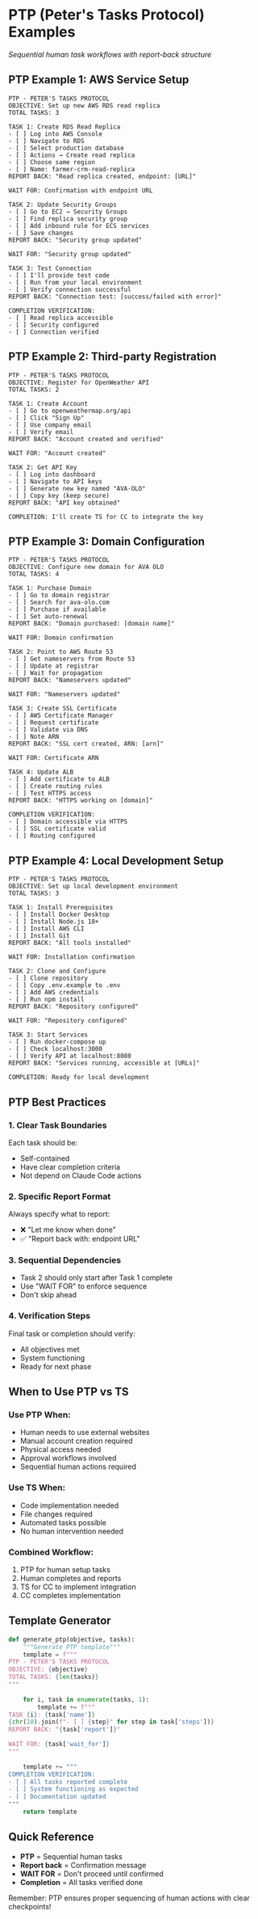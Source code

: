 # PTP (Peter's Tasks Protocol) Examples
*Sequential human task workflows with report-back structure*

## PTP Example 1: AWS Service Setup

```
PTP - PETER'S TASKS PROTOCOL
OBJECTIVE: Set up new AWS RDS read replica
TOTAL TASKS: 3

TASK 1: Create RDS Read Replica
- [ ] Log into AWS Console
- [ ] Navigate to RDS
- [ ] Select production database
- [ ] Actions → Create read replica
- [ ] Choose same region
- [ ] Name: farmer-crm-read-replica
REPORT BACK: "Read replica created, endpoint: [URL]"

WAIT FOR: Confirmation with endpoint URL

TASK 2: Update Security Groups
- [ ] Go to EC2 → Security Groups
- [ ] Find replica security group
- [ ] Add inbound rule for ECS services
- [ ] Save changes
REPORT BACK: "Security group updated"

WAIT FOR: "Security group updated"

TASK 3: Test Connection
- [ ] I'll provide test code
- [ ] Run from your local environment
- [ ] Verify connection successful
REPORT BACK: "Connection test: [success/failed with error]"

COMPLETION VERIFICATION:
- [ ] Read replica accessible
- [ ] Security configured
- [ ] Connection verified
```

## PTP Example 2: Third-party Registration

```
PTP - PETER'S TASKS PROTOCOL  
OBJECTIVE: Register for OpenWeather API
TOTAL TASKS: 2

TASK 1: Create Account
- [ ] Go to openweathermap.org/api
- [ ] Click "Sign Up"
- [ ] Use company email
- [ ] Verify email
REPORT BACK: "Account created and verified"

WAIT FOR: "Account created"

TASK 2: Get API Key
- [ ] Log into dashboard
- [ ] Navigate to API keys
- [ ] Generate new key named "AVA-OLO"
- [ ] Copy key (keep secure)
REPORT BACK: "API key obtained"

COMPLETION: I'll create TS for CC to integrate the key
```

## PTP Example 3: Domain Configuration

```
PTP - PETER'S TASKS PROTOCOL
OBJECTIVE: Configure new domain for AVA OLO
TOTAL TASKS: 4

TASK 1: Purchase Domain
- [ ] Go to domain registrar
- [ ] Search for ava-olo.com
- [ ] Purchase if available
- [ ] Set auto-renewal
REPORT BACK: "Domain purchased: [domain name]"

WAIT FOR: Domain confirmation

TASK 2: Point to AWS Route 53
- [ ] Get nameservers from Route 53
- [ ] Update at registrar
- [ ] Wait for propagation
REPORT BACK: "Nameservers updated"

WAIT FOR: "Nameservers updated"

TASK 3: Create SSL Certificate
- [ ] AWS Certificate Manager
- [ ] Request certificate
- [ ] Validate via DNS
- [ ] Note ARN
REPORT BACK: "SSL cert created, ARN: [arn]"

WAIT FOR: Certificate ARN

TASK 4: Update ALB
- [ ] Add certificate to ALB
- [ ] Create routing rules
- [ ] Test HTTPS access
REPORT BACK: "HTTPS working on [domain]"

COMPLETION VERIFICATION:
- [ ] Domain accessible via HTTPS
- [ ] SSL certificate valid
- [ ] Routing configured
```

## PTP Example 4: Local Development Setup

```
PTP - PETER'S TASKS PROTOCOL
OBJECTIVE: Set up local development environment
TOTAL TASKS: 3

TASK 1: Install Prerequisites
- [ ] Install Docker Desktop
- [ ] Install Node.js 18+
- [ ] Install AWS CLI
- [ ] Install Git
REPORT BACK: "All tools installed"

WAIT FOR: Installation confirmation

TASK 2: Clone and Configure
- [ ] Clone repository
- [ ] Copy .env.example to .env
- [ ] Add AWS credentials
- [ ] Run npm install
REPORT BACK: "Repository configured"

WAIT FOR: "Repository configured"

TASK 3: Start Services
- [ ] Run docker-compose up
- [ ] Check localhost:3000
- [ ] Verify API at localhost:8080
REPORT BACK: "Services running, accessible at [URLs]"

COMPLETION: Ready for local development
```

## PTP Best Practices

### 1. Clear Task Boundaries
Each task should be:
- Self-contained
- Have clear completion criteria
- Not depend on Claude Code actions

### 2. Specific Report Format
Always specify what to report:
- ❌ "Let me know when done"
- ✅ "Report back with: endpoint URL"

### 3. Sequential Dependencies
- Task 2 should only start after Task 1 complete
- Use "WAIT FOR" to enforce sequence
- Don't skip ahead

### 4. Verification Steps
Final task or completion should verify:
- All objectives met
- System functioning
- Ready for next phase

## When to Use PTP vs TS

### Use PTP When:
- Human needs to use external websites
- Manual account creation required
- Physical access needed
- Approval workflows involved
- Sequential human actions required

### Use TS When:
- Code implementation needed
- File changes required
- Automated tasks possible
- No human intervention needed

### Combined Workflow:
1. PTP for human setup tasks
2. Human completes and reports
3. TS for CC to implement integration
4. CC completes implementation

## Template Generator

```python
def generate_ptp(objective, tasks):
    """Generate PTP template"""
    template = f"""
PTP - PETER'S TASKS PROTOCOL
OBJECTIVE: {objective}
TOTAL TASKS: {len(tasks)}
"""
    
    for i, task in enumerate(tasks, 1):
        template += f"""
TASK {i}: {task['name']}
{chr(10).join(f"- [ ] {step}" for step in task['steps'])}
REPORT BACK: "{task['report']}"

WAIT FOR: {task['wait_for']}
"""
    
    template += """
COMPLETION VERIFICATION:
- [ ] All tasks reported complete
- [ ] System functioning as expected
- [ ] Documentation updated
"""
    return template
```

## Quick Reference

- **PTP** = Sequential human tasks
- **Report back** = Confirmation message
- **WAIT FOR** = Don't proceed until confirmed
- **Completion** = All tasks verified done

Remember: PTP ensures proper sequencing of human actions with clear checkpoints!